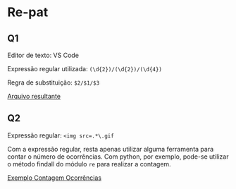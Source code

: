 # Re-pat

## Q1

Editor de texto: VS Code

Expressão regular utilizada: `(\d{2})/(\d{2})/(\d{4})`

Regra de substituição: `$2/$1/$3`

[Arquivo resultante](./re-pat-q1/updated-re-pat-q1.txt)

## Q2

Expressão regular: `<img src=.*\.gif`

Com a expressão regular, resta apenas utilizar alguma ferramenta para contar o número de ocorrências. Com python, por exemplo, pode-se utilizar o método findall do módulo `re` para realizar a contagem.

[Exemplo Contagem Ocorrências](./re-pat-q2/count_occurrences.py)

